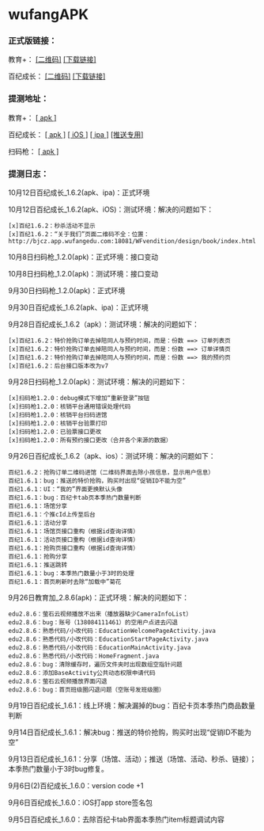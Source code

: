 # wufangAPK

### 正式版链接：
教育+：
[[二维码]](https://github.com/fanyu2014/wufangAPK/blob/master/img/教育家QRCode.png)
[[下载链接]](https://a.app.qq.com/o/simple.jsp?pkgname=com.hj.education)

百纪成长：
[[二维码]](https://github.com/fanyu2014/wufangAPK/blob/master/img/百纪成长QRCode.png)
[[下载链接]](https://a.app.qq.com/o/simple.jsp?pkgname=com.wufang.mall)

<!-- 百纪成长畅玩版：
[[二维码]](https://github.com/fanyu2014/wufangAPK/blob/master/img/百纪成长畅玩版QRCode.png)
[[下载链接]](https://a.app.qq.com/o/simple.jsp?pkgname=com.wufang.mall.mail) -->

### 提测地址：
教育+：
[[ apk ]](https://www.pgyer.com/gb3Q)

百纪成长：
[[ apk ]](https://www.pgyer.com/05UL)
[[ iOS ]](https://www.pgyer.com/gsvh)
[[ ipa ]](https://www.pgyer.com/manager/dashboard/app/1fcd94b39ee3d61337b8e94ccec48870)
[[推送专用]](https://www.pgyer.com/4y1O)

扫码枪：
[[ apk ]](https://github.com/fanyu2014/wufangAPK/blob/master/md/scan_gun_download_address.md)

### 提测日志：
10月12日百纪成长_1.6.2(apk、ipa)：正式环境

10月12日百纪成长_1.6.2(apk、iOS)：测试环境：解决的问题如下：

    [x]百纪1.6.2：秒杀活动不显示
    [x]百纪1.6.2：“关于我们”页面二维码不全：位置：http://bjcz.app.wufangedu.com:18081/WFvendition/design/book/index.html

10月8日扫码枪_1.2.0(apk)：正式环境：接口变动

10月8日扫码枪_1.2.0(apk)：测试环境：接口变动

9月30日扫码枪_1.2.0(apk)：正式环境

9月30日百纪成长_1.6.2(apk、ipa)：正式环境

9月28日百纪成长_1.6.2（apk）：测试环境：解决的问题如下：

    [x]百纪1.6.2：特价抢购订单去掉陪同人与预约时间，而是：份数 ==> 订单列表页
    [x]百纪1.6.2：特价抢购订单去掉陪同人与预约时间，而是：份数 ==> 订单详情页
    [x]百纪1.6.2：特价抢购订单去掉陪同人与预约时间，而是：份数 ==> 我的预约页
    [x]百纪1.6.2：后台接口版本改为v7

9月28日扫码枪_1.2.0(apk)：测试环境：解决的问题如下：

    [x]扫码枪1.2.0：debug模式下增加“重新登录”按钮
    [x]扫码枪1.2.0：核销平台通用错误处理代码
    [x]扫码枪1.2.0：核销平台扫码进馆
    [x]扫码枪1.2.0：核销平台验票打印
    [x]扫码枪1.2.0：已验票接口更改
    [x]扫码枪1.2.0：所有预约接口更改（合并各个来源的数据）

9月26日百纪成长_1.6.2（apk、ios）：测试环境：解决的问题如下：

    百纪1.6.2：抢购订单二维码进馆（二维码界面去除小孩信息，显示用户信息）
    百纪1.6.1：bug：推送的特价抢购，购买时出现“促销ID不能为空”
    百纪1.6.1：UI：“我的”界面更换默认头像
    百纪1.6.1：bug：百纪卡tab页本季热门数量判断
    百纪1.6.1：场馆分享
    百纪1.6.1：个推cId上传至后台
    百纪1.6.1：活动分享
    百纪1.6.1：场馆页接口重构（根据id查询详情）
    百纪1.6.1：活动页接口重构（根据id查询详情）
    百纪1.6.1：抢购页接口重构（根据id查询详情）
    百纪1.6.1：抢购分享
    百纪1.6.1：推送跳转
    百纪1.6.1：bug：本季热门数量小于3时的处理
    百纪1.6.1：首页刷新时去除“加载中”菊花

9月26日教育加_2.8.6(apk)：正式环境：解决的问题如下：

    edu2.8.6：萤石云视频播放不出来（播放器缺少CameraInfoList）
    edu2.8.6：bug：账号（138084111461）的空用户点进去闪退
    edu2.8.6：熟悉代码/小改代码：EducationWelcomePageActivity.java
    edu2.8.6：熟悉代码/小改代码：EducationStartPageActivity.java
    edu2.8.6：熟悉代码/小改代码：EducationMainActivity.java
    edu2.8.6：熟悉代码/小改代码：HomeFragment.java
    edu2.8.6：bug：清除缓存时，遍历文件夹时出现数组空指针问题
    edu2.8.6：添加BaseActivity公共动态权限申请代码
    edu2.8.6：萤石云视频播放界面闪退
    edu2.8.6：bug：首页班级圈闪退问题（空账号发班级圈）

9月19日百纪成长_1.6.1：线上环境：解决漏掉的bug：百纪卡页本季热门商品数量判断

9月14日百纪成长_1.6.1：解决bug：推送的特价抢购，购买时出现“促销ID不能为空”

9月13日百纪成长_1.6.1：分享（场馆、活动）；推送（场馆、活动、秒杀、链接）；本季热门数量小于3时bug修复。

9月6日(2)百纪成长_1.6.0：version code +1

9月6日百纪成长_1.6.0：iOS打app store签名包

9月5日百纪成长_1.6.0：去除百纪卡tab界面本季热门item标题调试内容
